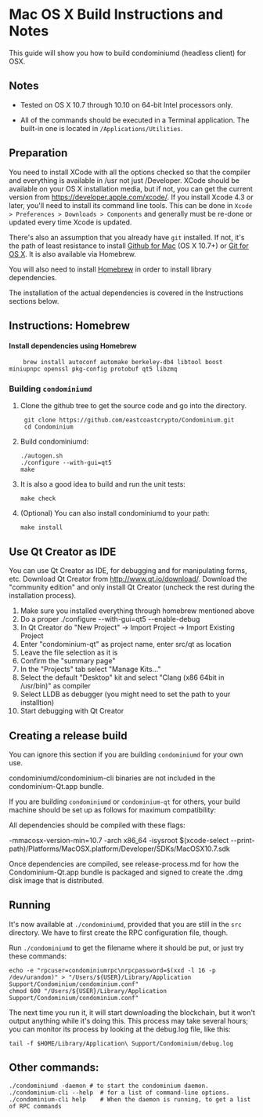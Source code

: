 Mac OS X Build Instructions and Notes
====================================
This guide will show you how to build condominiumd (headless client) for OSX.

Notes
-----

* Tested on OS X 10.7 through 10.10 on 64-bit Intel processors only.

* All of the commands should be executed in a Terminal application. The
built-in one is located in `/Applications/Utilities`.

Preparation
-----------

You need to install XCode with all the options checked so that the compiler
and everything is available in /usr not just /Developer. XCode should be
available on your OS X installation media, but if not, you can get the
current version from https://developer.apple.com/xcode/. If you install
Xcode 4.3 or later, you'll need to install its command line tools. This can
be done in `Xcode > Preferences > Downloads > Components` and generally must
be re-done or updated every time Xcode is updated.

There's also an assumption that you already have `git` installed. If
not, it's the path of least resistance to install [Github for Mac](https://mac.github.com/)
(OS X 10.7+) or
[Git for OS X](https://code.google.com/p/git-osx-installer/). It is also
available via Homebrew.

You will also need to install [Homebrew](http://brew.sh) in order to install library
dependencies.

The installation of the actual dependencies is covered in the Instructions
sections below.

Instructions: Homebrew
----------------------

#### Install dependencies using Homebrew

        brew install autoconf automake berkeley-db4 libtool boost miniupnpc openssl pkg-config protobuf qt5 libzmq

### Building `condominiumd`

1. Clone the github tree to get the source code and go into the directory.

        git clone https://github.com/eastcoastcrypto/Condominium.git
        cd Condominium

2.  Build condominiumd:

        ./autogen.sh
        ./configure --with-gui=qt5
        make

3.  It is also a good idea to build and run the unit tests:

        make check

4.  (Optional) You can also install condominiumd to your path:

        make install

Use Qt Creator as IDE
------------------------
You can use Qt Creator as IDE, for debugging and for manipulating forms, etc.
Download Qt Creator from http://www.qt.io/download/. Download the "community edition" and only install Qt Creator (uncheck the rest during the installation process).

1. Make sure you installed everything through homebrew mentioned above
2. Do a proper ./configure --with-gui=qt5 --enable-debug
3. In Qt Creator do "New Project" -> Import Project -> Import Existing Project
4. Enter "condominium-qt" as project name, enter src/qt as location
5. Leave the file selection as it is
6. Confirm the "summary page"
7. In the "Projects" tab select "Manage Kits..."
8. Select the default "Desktop" kit and select "Clang (x86 64bit in /usr/bin)" as compiler
9. Select LLDB as debugger (you might need to set the path to your installtion)
10. Start debugging with Qt Creator

Creating a release build
------------------------
You can ignore this section if you are building `condominiumd` for your own use.

condominiumd/condominium-cli binaries are not included in the condominium-Qt.app bundle.

If you are building `condominiumd` or `condominium-qt` for others, your build machine should be set up
as follows for maximum compatibility:

All dependencies should be compiled with these flags:

 -mmacosx-version-min=10.7
 -arch x86_64
 -isysroot $(xcode-select --print-path)/Platforms/MacOSX.platform/Developer/SDKs/MacOSX10.7.sdk

Once dependencies are compiled, see release-process.md for how the Condominium-Qt.app
bundle is packaged and signed to create the .dmg disk image that is distributed.

Running
-------

It's now available at `./condominiumd`, provided that you are still in the `src`
directory. We have to first create the RPC configuration file, though.

Run `./condominiumd` to get the filename where it should be put, or just try these
commands:

    echo -e "rpcuser=condominiumrpc\nrpcpassword=$(xxd -l 16 -p /dev/urandom)" > "/Users/${USER}/Library/Application Support/Condominium/condominium.conf"
    chmod 600 "/Users/${USER}/Library/Application Support/Condominium/condominium.conf"

The next time you run it, it will start downloading the blockchain, but it won't
output anything while it's doing this. This process may take several hours;
you can monitor its process by looking at the debug.log file, like this:

    tail -f $HOME/Library/Application\ Support/Condominium/debug.log

Other commands:
-------

    ./condominiumd -daemon # to start the condominium daemon.
    ./condominium-cli --help  # for a list of command-line options.
    ./condominium-cli help    # When the daemon is running, to get a list of RPC commands
